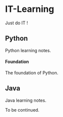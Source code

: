 # IT-Learning
Just do IT !

## Python
Python learning notes.
#### Foundation
The foundation of Python.

## Java
Java learning notes.



To be continued.
